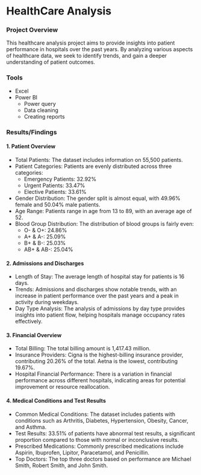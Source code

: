 # HealthCare Analysis

### Project Overview
This healthcare analysis project aims to provide insights into patient performance in hospitals over the past years. 
By analyzing various aspects of healthcare data, we seek to identify trends, and gain a deeper understanding of patient outcomes.

### Tools
- Excel
- Power BI 
  - Power query 
  - Data cleaning 
  - Creating reports

### Results/Findings
#### 1. Patient Overview
- Total Patients: The dataset includes information on 55,500 patients.
- Patient Categories: Patients are evenly distributed across three categories:
     - Emergency Patients: 32.92%
     - Urgent Patients: 33.47%
     - Elective Patients: 33.61%
- Gender Distribution: The gender split is almost equal, with 49.96% female and 50.04% male patients.
- Age Range: Patients range in age from 13 to 89, with an average age of 52.
- Blood Group Distribution: The distribution of blood groups is fairly even:
    - O- & O+: 24.86%
    - A+ & A-: 25.09%
    - B+ & B-: 25.03%
    - AB+ & AB-: 25.04%

#### 2. Admissions and Discharges
- Length of Stay: The average length of hospital stay for patients is 16 days.
- Trends: Admissions and discharges show notable trends, with an increase in patient performance over the past years and a peak in activity during weekdays.
- Day Type Analysis: The analysis of admissions by day type provides insights into patient flow, helping hospitals manage occupancy rates effectively.

#### 3. Financial Overview
- Total Billing: The total billing amount is 1,417.43 million.
- Insurance Providers:
      Cigna is the highest-billing insurance provider, contributing 20.26% of the total.
     Aetna is the lowest, contributing 19.67%.
- Hospital Financial Performance: There is a variation in financial performance across different hospitals, indicating areas for potential improvement or resource reallocation.

#### 4. Medical Conditions and Test Results
- Common Medical Conditions: The dataset includes patients with conditions such as Arthritis, Diabetes, Hypertension, Obesity, Cancer, and Asthma.
- Test Results:
      33.51% of patients have abnormal test results, a significant proportion compared to those with normal or inconclusive results.
- Prescribed Medications: Commonly prescribed medications include Aspirin, Ibuprofen, Lipitor, Paracetamol, and Penicillin.
- Top Doctors: The top three doctors based on performance are Michael Smith, Robert Smith, and John Smith.
